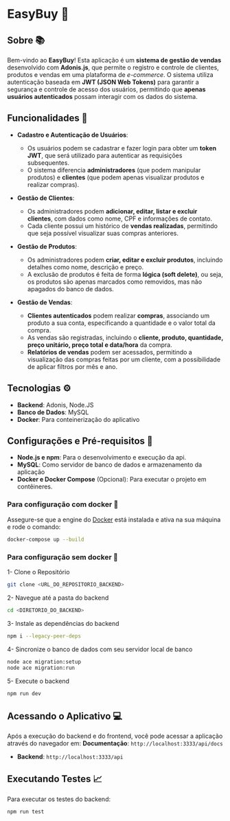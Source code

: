 # EasyBuy 🚀

## Sobre 📚
Bem-vindo ao **EasyBuy**! Esta aplicação é um **sistema de gestão de vendas** desenvolvido com **Adonis.js**, que permite o registro e controle de clientes, produtos e vendas em uma plataforma de _e-commerce_. O sistema utiliza autenticação baseada em **JWT (JSON Web Tokens)** para garantir a segurança e controle de acesso dos usuários, permitindo que **apenas usuários autenticados** possam interagir com os dados do sistema.

## Funcionalidades 📂
-   **Cadastro e Autenticação de Usuários**:
    -   Os usuários podem se cadastrar e fazer login para obter um **token JWT**, que será utilizado para autenticar as requisições subsequentes.
    -   O sistema diferencia **administradores** (que podem manipular produtos) e **clientes** (que podem apenas visualizar produtos e realizar compras).

-   **Gestão de Clientes**:
    -   Os administradores podem **adicionar, editar, listar e excluir clientes**, com dados como nome, CPF e informações de contato.
    -   Cada cliente possui um histórico de **vendas realizadas**, permitindo que seja possível visualizar suas compras anteriores.
   
- **Gestão de Produtos**:
    
    -   Os administradores podem **criar, editar e excluir produtos**, incluindo detalhes como nome, descrição e preço.
    -   A exclusão de produtos é feita de forma **lógica (soft delete)**, ou seja, os produtos são apenas marcados como removidos, mas não apagados do banco de dados.

-   **Gestão de Vendas**:
    -   **Clientes autenticados** podem realizar **compras**, associando um produto a sua conta, especificando a quantidade e o valor total da compra.
    -   As vendas são registradas, incluindo o **cliente, produto, quantidade, preço unitário, preço total e data/hora** da compra.
    -   **Relatórios de vendas** podem ser acessados, permitindo a visualização das compras feitas por um cliente, com a possibilidade de aplicar filtros por mês e ano.

## Tecnologias ⚙️

-   **Backend**: Adonis, Node.JS
-   **Banco de Dados**: MySQL
-   **Docker**: Para conteinerização do aplicativo

## Configurações e Pré-requisitos 🔧

-   **Node.js e npm**: Para o desenvolvimento e execução da api.
-	**MySQL**: Como servidor de banco de dados e armazenamento da aplicação
-   **Docker e Docker Compose** (Opcional): Para executar o projeto em contêineres.

### Para configuração com docker 🐋
Assegure-se que a engine do [Docker](https://docs.docker.com/get-started/get-docker/) está instalada e ativa na sua máquina e rode o comando: 
```bash
docker-compose up --build
```

### Para configuração sem docker 📌
1- Clone o Repositório
```bash
git clone <URL_DO_REPOSITORIO_BACKEND>
```
2- Navegue até a pasta do backend
```bash
cd <DIRETORIO_DO_BACKEND>
```
3- Instale as dependências do backend
```bash
npm i --legacy-peer-deps
```
4- Sincronize o banco de dados com seu servidor local de banco
```bash
node ace migration:setup
node ace migration:run
```
5- Execute o backend
```bash
npm run dev
```

## Acessando o Aplicativo 💻

Após a execução do backend e do frontend, você pode acessar a aplicação através do navegador em:
	**Documentação**: `http://localhost:3333/api/docs`
-   **Backend**: `http://localhost:3333/api`

## Executando Testes 📈

Para executar os testes do backend:
```bash
npm run test
```